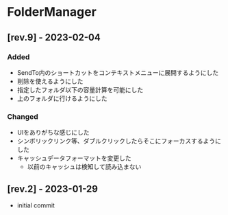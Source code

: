 # FolderManager

## [rev.9] - 2023-02-04

### Added
- SendTo内のショートカットをコンテキストメニューに展開するようにした
- 削除を使えるようにした
- 指定したフォルダ以下の容量計算を可能にした
- 上のフォルダに行けるようにした

### Changed
- UIをありがちな感じにした
- シンボリックリンク等、ダブルクリックしたらそこにフォーカスするようにした
- キャッシュデータフォーマットを変更した
  - 以前のキャッシュは検知して読み込まない

## [rev.2] - 2023-01-29

- initial commit

